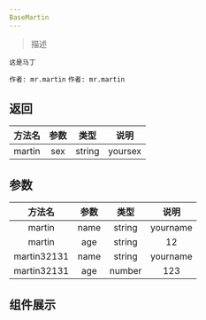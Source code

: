 ```yaml
---
BaseMartin
---
```


> 描述
```
这是马丁
```

<code>作者: mr.martin</code>
<code>作者: mr.martin</code>

## 返回 
| 方法名 | 参数 | 类型 | 说明 |
|:---:|:---:|:---:|:---:|
| martin | sex | string | yoursex | 

## 参数 
| 方法名 | 参数 | 类型 | 说明 |
|:---:|:---:|:---:|:---:|
| martin | name | string | yourname | 
| martin | age | string | 12 | 
| martin32131 | name | string | yourname | 
| martin32131 | age | number | 123 | 


## 组件展示
<base-martin></base-martin>